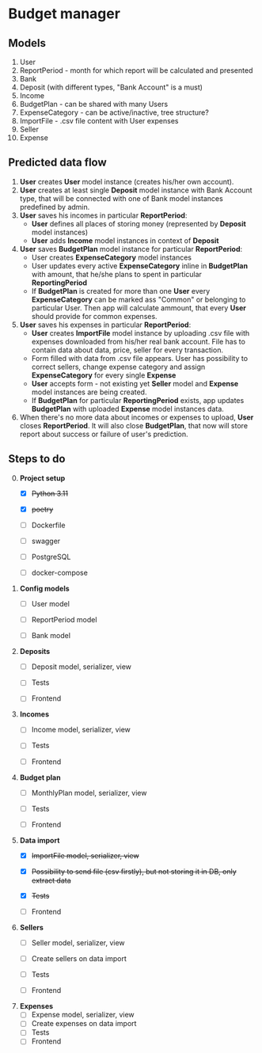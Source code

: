 # Budget manager

## Models

1. User
2. ReportPeriod - month for which report will be calculated and presented
3. Bank
4. Deposit (with different types, "Bank Account" is a must)
5. Income
6. BudgetPlan - can be shared with many Users
7. ExpenseCategory - can be active/inactive, tree structure?
8. ImportFile - .csv file content with User expenses
9. Seller
10. Expense

## Predicted data flow

1. **User** creates **User** model instance (creates his/her own account).
2. **User** creates at least single **Deposit** model instance with Bank Account type, that will be connected with one of Bank model instances predefined by admin.
3. **User** saves his incomes in particular **ReportPeriod**: 
    - **User** defines all places of storing money (represented by **Deposit** model instances)
    - **User** adds **Income** model instances in context of **Deposit**
4. **User** saves **BudgetPlan** model instance for particular **ReportPeriod**:
    - User creates **ExpenseCategory** model instances
    - User updates every active **ExpenseCategory** inline in **BudgetPlan** with amount, that he/she plans to spent in particular **ReportingPeriod**
    - If **BudgetPlan** is created for more than one **User** every **ExpenseCategory** can be marked ass "Common" or belonging to particular User. Then app will calculate ammount, that every **User** should provide for common expenses. 
5. **User** saves his expenses in particular **ReportPeriod**:
    - **User** creates **ImportFile** model instance by uploading .csv file with expenses downloaded from his/her real bank account. File has to contain data about data, price, seller for every transaction.
    - Form filled with data from .csv file appears. User has possibility to correct sellers, change expense category and assign **ExpenseCategory** for every single **Expense**
    - **User** accepts form - not existing yet **Seller** model and **Expense** model instances are being created.
    - If **BudgetPlan** for particular **ReportingPeriod** exists, app updates **BudgetPlan** with uploaded **Expense** model instances data.
6. When there's no more data about incomes or expenses to upload, **User** closes **ReportPeriod**. It will also close **BudgetPlan**, that now will store report about success or failure of user's prediction.


## Steps to do

0. **Project setup**
	 - [x] ~~Python 3.11~~
 	 - [x] ~~poetry~~
	 - [ ] Dockerfile
     - [ ] swagger
	 - [ ] PostgreSQL
     - [ ] docker-compose


1. **Config models**
 	 - [ ] User model
     - [ ] ReportPeriod model
     - [ ] Bank model


2. **Deposits**
	 - [ ] Deposit model, serializer, view
     - [ ] Tests
     - [ ] Frontend


3. **Incomes**
	 - [ ] Income model, serializer, view
     - [ ] Tests
	 - [ ] Frontend


4. **Budget plan**
	 - [ ] MonthlyPlan model, serializer, view
     - [ ] Tests
     - [ ] Frontend


5. **Data import**
 	 - [x] ~~ImportFile model, serializer, view~~
	 - [x] ~~Possibility to send file (csv firstly), but not storing it in DB, only extract data~~
     - [x] ~~Tests~~
     - [ ] Frontend


6. **Sellers**
	 - [ ] Seller model, serializer, view
     - [ ] Create sellers on data import
     - [ ] Tests 
     - [ ] Frontend


7. **Expenses**
	 - [ ] Expense model, serializer, view
     - [ ] Create expenses on data import
     - [ ] Tests
     - [ ] Frontend
